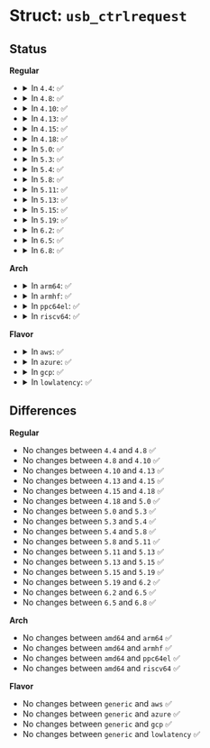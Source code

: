 # Struct: <code>usb_ctrlrequest</code>

## Status
<b>Regular</b>
<ul>
<li>
<details>
<summary>In <code>4.4</code>: ✅</summary>

```c
struct usb_ctrlrequest {
    __u8 bRequestType;
    __u8 bRequest;
    __le16 wValue;
    __le16 wIndex;
    __le16 wLength;
};
```
</details>
</li>
<li>
<details>
<summary>In <code>4.8</code>: ✅</summary>

```c
struct usb_ctrlrequest {
    __u8 bRequestType;
    __u8 bRequest;
    __le16 wValue;
    __le16 wIndex;
    __le16 wLength;
};
```
</details>
</li>
<li>
<details>
<summary>In <code>4.10</code>: ✅</summary>

```c
struct usb_ctrlrequest {
    __u8 bRequestType;
    __u8 bRequest;
    __le16 wValue;
    __le16 wIndex;
    __le16 wLength;
};
```
</details>
</li>
<li>
<details>
<summary>In <code>4.13</code>: ✅</summary>

```c
struct usb_ctrlrequest {
    __u8 bRequestType;
    __u8 bRequest;
    __le16 wValue;
    __le16 wIndex;
    __le16 wLength;
};
```
</details>
</li>
<li>
<details>
<summary>In <code>4.15</code>: ✅</summary>

```c
struct usb_ctrlrequest {
    __u8 bRequestType;
    __u8 bRequest;
    __le16 wValue;
    __le16 wIndex;
    __le16 wLength;
};
```
</details>
</li>
<li>
<details>
<summary>In <code>4.18</code>: ✅</summary>

```c
struct usb_ctrlrequest {
    __u8 bRequestType;
    __u8 bRequest;
    __le16 wValue;
    __le16 wIndex;
    __le16 wLength;
};
```
</details>
</li>
<li>
<details>
<summary>In <code>5.0</code>: ✅</summary>

```c
struct usb_ctrlrequest {
    __u8 bRequestType;
    __u8 bRequest;
    __le16 wValue;
    __le16 wIndex;
    __le16 wLength;
};
```
</details>
</li>
<li>
<details>
<summary>In <code>5.3</code>: ✅</summary>

```c
struct usb_ctrlrequest {
    __u8 bRequestType;
    __u8 bRequest;
    __le16 wValue;
    __le16 wIndex;
    __le16 wLength;
};
```
</details>
</li>
<li>
<details>
<summary>In <code>5.4</code>: ✅</summary>

```c
struct usb_ctrlrequest {
    __u8 bRequestType;
    __u8 bRequest;
    __le16 wValue;
    __le16 wIndex;
    __le16 wLength;
};
```
</details>
</li>
<li>
<details>
<summary>In <code>5.8</code>: ✅</summary>

```c
struct usb_ctrlrequest {
    __u8 bRequestType;
    __u8 bRequest;
    __le16 wValue;
    __le16 wIndex;
    __le16 wLength;
};
```
</details>
</li>
<li>
<details>
<summary>In <code>5.11</code>: ✅</summary>

```c
struct usb_ctrlrequest {
    __u8 bRequestType;
    __u8 bRequest;
    __le16 wValue;
    __le16 wIndex;
    __le16 wLength;
};
```
</details>
</li>
<li>
<details>
<summary>In <code>5.13</code>: ✅</summary>

```c
struct usb_ctrlrequest {
    __u8 bRequestType;
    __u8 bRequest;
    __le16 wValue;
    __le16 wIndex;
    __le16 wLength;
};
```
</details>
</li>
<li>
<details>
<summary>In <code>5.15</code>: ✅</summary>

```c
struct usb_ctrlrequest {
    __u8 bRequestType;
    __u8 bRequest;
    __le16 wValue;
    __le16 wIndex;
    __le16 wLength;
};
```
</details>
</li>
<li>
<details>
<summary>In <code>5.19</code>: ✅</summary>

```c
struct usb_ctrlrequest {
    __u8 bRequestType;
    __u8 bRequest;
    __le16 wValue;
    __le16 wIndex;
    __le16 wLength;
};
```
</details>
</li>
<li>
<details>
<summary>In <code>6.2</code>: ✅</summary>

```c
struct usb_ctrlrequest {
    __u8 bRequestType;
    __u8 bRequest;
    __le16 wValue;
    __le16 wIndex;
    __le16 wLength;
};
```
</details>
</li>
<li>
<details>
<summary>In <code>6.5</code>: ✅</summary>

```c
struct usb_ctrlrequest {
    __u8 bRequestType;
    __u8 bRequest;
    __le16 wValue;
    __le16 wIndex;
    __le16 wLength;
};
```
</details>
</li>
<li>
<details>
<summary>In <code>6.8</code>: ✅</summary>

```c
struct usb_ctrlrequest {
    __u8 bRequestType;
    __u8 bRequest;
    __le16 wValue;
    __le16 wIndex;
    __le16 wLength;
};
```
</details>
</li>
</ul>
<b>Arch</b>
<ul>
<li>
<details>
<summary>In <code>arm64</code>: ✅</summary>

```c
struct usb_ctrlrequest {
    __u8 bRequestType;
    __u8 bRequest;
    __le16 wValue;
    __le16 wIndex;
    __le16 wLength;
};
```
</details>
</li>
<li>
<details>
<summary>In <code>armhf</code>: ✅</summary>

```c
struct usb_ctrlrequest {
    __u8 bRequestType;
    __u8 bRequest;
    __le16 wValue;
    __le16 wIndex;
    __le16 wLength;
};
```
</details>
</li>
<li>
<details>
<summary>In <code>ppc64el</code>: ✅</summary>

```c
struct usb_ctrlrequest {
    __u8 bRequestType;
    __u8 bRequest;
    __le16 wValue;
    __le16 wIndex;
    __le16 wLength;
};
```
</details>
</li>
<li>
<details>
<summary>In <code>riscv64</code>: ✅</summary>

```c
struct usb_ctrlrequest {
    __u8 bRequestType;
    __u8 bRequest;
    __le16 wValue;
    __le16 wIndex;
    __le16 wLength;
};
```
</details>
</li>
</ul>
<b>Flavor</b>
<ul>
<li>
<details>
<summary>In <code>aws</code>: ✅</summary>

```c
struct usb_ctrlrequest {
    __u8 bRequestType;
    __u8 bRequest;
    __le16 wValue;
    __le16 wIndex;
    __le16 wLength;
};
```
</details>
</li>
<li>
<details>
<summary>In <code>azure</code>: ✅</summary>

```c
struct usb_ctrlrequest {
    __u8 bRequestType;
    __u8 bRequest;
    __le16 wValue;
    __le16 wIndex;
    __le16 wLength;
};
```
</details>
</li>
<li>
<details>
<summary>In <code>gcp</code>: ✅</summary>

```c
struct usb_ctrlrequest {
    __u8 bRequestType;
    __u8 bRequest;
    __le16 wValue;
    __le16 wIndex;
    __le16 wLength;
};
```
</details>
</li>
<li>
<details>
<summary>In <code>lowlatency</code>: ✅</summary>

```c
struct usb_ctrlrequest {
    __u8 bRequestType;
    __u8 bRequest;
    __le16 wValue;
    __le16 wIndex;
    __le16 wLength;
};
```
</details>
</li>
</ul>

## Differences
<b>Regular</b>
<ul>
<li>
No changes between <code>4.4</code> and <code>4.8</code> ✅
</li>
<li>
No changes between <code>4.8</code> and <code>4.10</code> ✅
</li>
<li>
No changes between <code>4.10</code> and <code>4.13</code> ✅
</li>
<li>
No changes between <code>4.13</code> and <code>4.15</code> ✅
</li>
<li>
No changes between <code>4.15</code> and <code>4.18</code> ✅
</li>
<li>
No changes between <code>4.18</code> and <code>5.0</code> ✅
</li>
<li>
No changes between <code>5.0</code> and <code>5.3</code> ✅
</li>
<li>
No changes between <code>5.3</code> and <code>5.4</code> ✅
</li>
<li>
No changes between <code>5.4</code> and <code>5.8</code> ✅
</li>
<li>
No changes between <code>5.8</code> and <code>5.11</code> ✅
</li>
<li>
No changes between <code>5.11</code> and <code>5.13</code> ✅
</li>
<li>
No changes between <code>5.13</code> and <code>5.15</code> ✅
</li>
<li>
No changes between <code>5.15</code> and <code>5.19</code> ✅
</li>
<li>
No changes between <code>5.19</code> and <code>6.2</code> ✅
</li>
<li>
No changes between <code>6.2</code> and <code>6.5</code> ✅
</li>
<li>
No changes between <code>6.5</code> and <code>6.8</code> ✅
</li>
</ul>
<b>Arch</b>
<ul>
<li>
No changes between <code>amd64</code> and <code>arm64</code> ✅
</li>
<li>
No changes between <code>amd64</code> and <code>armhf</code> ✅
</li>
<li>
No changes between <code>amd64</code> and <code>ppc64el</code> ✅
</li>
<li>
No changes between <code>amd64</code> and <code>riscv64</code> ✅
</li>
</ul>
<b>Flavor</b>
<ul>
<li>
No changes between <code>generic</code> and <code>aws</code> ✅
</li>
<li>
No changes between <code>generic</code> and <code>azure</code> ✅
</li>
<li>
No changes between <code>generic</code> and <code>gcp</code> ✅
</li>
<li>
No changes between <code>generic</code> and <code>lowlatency</code> ✅
</li>
</ul>
